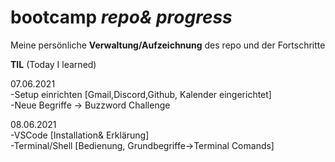 # bootcamp _repo& progress_
  Meine persönliche **Verwaltung/Aufzeichnung** des repo und der Fortschritte
  
  **TIL** (Today I learned)
  <p>07.06.2021 
    <br>-Setup einrichten [Gmail,Discord,Github, Kalender eingerichtet] 
    <br>-Neue Begriffe -> Buzzword Challenge
    
  <p>08.06.2021
    <br>-VSCode [Installation& Erklärung]
    <br>-Terminal/Shell [Bedienung, Grundbegriffe->Terminal Comands]
  

